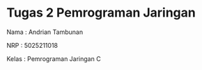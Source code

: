 # Tugas 2 Pemrograman Jaringan

Nama : Andrian Tambunan

NRP : 5025211018

Kelas : Pemrograman Jaringan C
